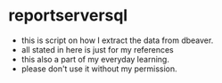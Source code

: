 # reportserversql
- this is script on how I extract the data from dbeaver.
- all stated in here is just for my references
- this also a part of my everyday learning.
- please don't use it without my permission.